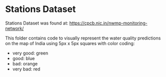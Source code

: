 # Stations Dataset

Stations Dataset was found at: https://cpcb.nic.in/nwmp-monitoring-network/

This folder contains code to visually represent the water quality predictions on the map of India using 5px x 5px squares with color coding:

- very good: green
- good: blue
- bad: orange
- very bad: red
